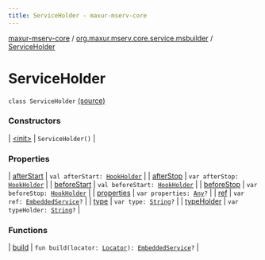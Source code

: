 ```yaml
---
title: ServiceHolder - maxur-mserv-core
---
```


[maxur-mserv-core](../../index.html) / [org.maxur.mserv.core.service.msbuilder](../index.html) / [ServiceHolder](.)

# ServiceHolder

`class ServiceHolder` [(source)](https://github.com/myunusov/maxur-mserv/tree/master/maxur-mserv-core/src/main/kotlin/org/maxur/mserv/core/service/msbuilder/MicroServiceBuilder.kt#L112)

### Constructors

| [&lt;init&gt;](-init-.html) | `ServiceHolder()` |

### Properties

| [afterStart](after-start.html) | `val afterStart: `[`HookHolder`](../-hook-holder/index.html) |
| [afterStop](after-stop.html) | `var afterStop: `[`HookHolder`](../-hook-holder/index.html) |
| [beforeStart](before-start.html) | `val beforeStart: `[`HookHolder`](../-hook-holder/index.html) |
| [beforeStop](before-stop.html) | `var beforeStop: `[`HookHolder`](../-hook-holder/index.html) |
| [properties](properties.html) | `var properties: `[`Any`](https://kotlinlang.org/api/latest/jvm/stdlib/kotlin/-any/index.html)`?` |
| [ref](ref.html) | `var ref: `[`EmbeddedService`](../../org.maxur.mserv.core.embedded/-embedded-service/index.html)`?` |
| [type](type.html) | `var type: `[`String`](https://kotlinlang.org/api/latest/jvm/stdlib/kotlin/-string/index.html)`?` |
| [typeHolder](type-holder.html) | `var typeHolder: `[`String`](https://kotlinlang.org/api/latest/jvm/stdlib/kotlin/-string/index.html)`?` |

### Functions

| [build](build.html) | `fun build(locator: `[`Locator`](../../org.maxur.mserv.core/-locator/index.html)`): `[`EmbeddedService`](../../org.maxur.mserv.core.embedded/-embedded-service/index.html)`?` |

